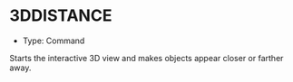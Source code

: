 # 3DDISTANCE

- Type: Command

Starts the interactive 3D view and makes objects appear closer or farther away.
